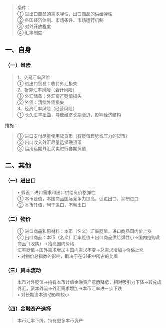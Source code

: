 
> 条件：  
> ① 进出口商品的需求弹性、出口商品的供给弹性  
> ② 各国经济体制、市场条件、市场运行机制  
> ③ 对外开放程度   
> ④ 汇率制度


## 一、自身	

### （一）风险	

> 1、交易汇率风险  
> ① 进出口贸易：收付外汇损失  
> 2、折算汇率风险（会计风险）  
> ① 外汇储备：外汇资产贬值损失  
> ② 外债：清偿外债损失  
> 3、经济汇率风险（经营风险）  
> ① 长久汇率扭曲，导致经济长期衰退，影响经济结构

措施：
> ① 进口支付尽量使用软货币（有贬值趋势或压力的货币）  
> ② 出口收入外汇尽量选择硬货币  
> ③ 运用远期外汇买卖进行套期保值

## 二、其他	
### （一）进出口
> ▪ 假设：进口需求和出口供给有价格弹性  
> ① 本币贬值，本国商品国际竞争力提高，促进出口、抑制进口    
> ② 本币升值，利于进口，不利出口  


### （二）物价	
> ① 进口商品和原材料：本币（名义）汇率贬值，进口商品国内价上涨  
> ② 出口商品：本币（名义）汇率贬值＋出口商品供给弹性小→国内抢购此商品（收购）→抬高国内价格   
> 汇率贬值→国外需求增加＋国内需求不变→总需求增加→价格上涨  
> ▪ 对物价总指数的影响，取决于在GNP中所占的比重

### （三）资本流动	

> 本币对外贬值→持有本币计值金融资产意愿降低，相对吸引力下降→转兑成外汇，资本外流→外汇需求增加→本币汇率进一步下跌  
> ▪ 对长期资本流动影响较小

### （四）金融资产选择	

> 本币汇率下降，持有更多本币资产













